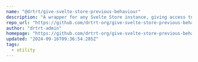 ```yaml
---
name: "@drtrt/give-svelte-store-previous-behaviour"
description: "A wrapper for any Svelte Store instance, giving access to the previously set value in a style that follows existing Svelte Store semantics."
repo_url: "https://github.com/drtrt-org/give-svelte-store-previous-behaviour"
author: "drtrt-admin"
homepage: "https://github.com/drtrt-org/give-svelte-store-previous-behaviour#readme"
updated: "2024-09-16T09:36:54.285Z"
tags: 
  - utility
---
```

